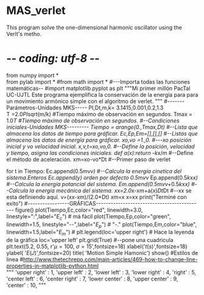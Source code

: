 # MAS_verlet
This program solve the  one-dimensional harmonic oscillator using the Verlt's metho.
# -*- coding: utf-8 -*-
from numpy import *                                    
from pylab import *
#from math import *        #---Importa todas las funciones matemáticas--
#import matplotlib.pyplot as plt
"""Mi primer millón PacTal UC-UJTL
   Este programa ejemplifica la conservación de la energía para 
   para un movimiento armónico simple con el algoritmo de verlet.
"""
#-------Parámetros-Unidades MKS-----
PI,Dt,m,k= 3.1415,0.001,0.2,1.3   
T =2.0*PI*sqrt(m/k) #Tiempo máximo de observación en segundos.
Tmax = 1.0*T         #Tiempo máximo de observación en segundos.
#--Condiciones iniciales-Unidades MKS---------
Tiempo = arange(0.,Tmax,Dt) #--Lista que almacena los datos de tiempo para gráficar.
Ec,Ep,Em=[],[],[]  #--Listas que almacena los datos de energía para gráficar.
xo,vo =1.,0.      #---xo posición inicial y vo velocidad inicial.
x,v,t=xo,vo,0.      #--Define la posición, velocidad y tiempo, asigna las condiciones iniciales.
def a(x):return -k*x/m #--Define el método de aceleración.
xm=xo-vo*Dt       #--Primer paso de verlet

for t in Tiempo:
	Ec.append(0.5*m*v*v) #--Calcula la energía cinetica del sistema.Enteros  Ec.append(y) orden por defecto 0.5*m*v*v
	Ep.append(0.5*k*x*x)  #--Calcula la energía potancial del sistema.
	Em.append(0.5*m*v*v+0.5*k*x*x)  #--Calcula la energía mecánica del sistema.
	xx=2.0*x-xm+a(x)*Dt*Dt          #--xx se esta definiendo aquí.
	v=(xx-xm)/(2.0*Dt) 
	xm=x
	x=xx
print("Terminé con exito")
#-----------------GRÁFICAS--------------------------------------------
figure()
plot(Tiempo,Ec,color="red", linewidth=3.0, linestyle=":",label="$E_c$") # má fácil 
plot(Tiempo,Ep,color="green", linewidth=1.5, linestyle="--",label="$E_p$") # "-."
plot(Tiempo,Em,color="blue", linewidth=1.5,label="$E_m$") # 
plt.legend(loc='upper right') # Hace la leyenda de la gráfica loc='upper left'
plt.grid(True)  #--pone una cuadricula
plt.text(5.2, 0.55, r'$\mu=100,\ \sigma=15$',fontsize=18)
xlabel('$t(s)$',fontsize=18)
ylabel( '$E(J)$',fontsize=20)
title( 'Motion Simple Hamonic')
show()
#Estilos de linea
#http://www.thetechrepo.com/main-articles/469-how-to-change-line-properties-in-matplotlib-python.html  
"""
'upper right'  : 1,
'upper left'   : 2,
'lower left'   : 3,
'lower right'  : 4,
'right'        : 5,
'center left'  : 6,
'center right' : 7,
'lower center' : 8,
'upper center' : 9,
'center'       : 10,
"""
